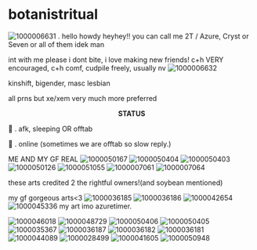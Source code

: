 # botanistritual
![1000006631](https://github.com/user-attachments/assets/7d0fc6e4-bc7b-4b1f-badc-f223cf508c3c)
 . hello howdy heyhey!! you can call me 2T / Azure, Cryst or Seven or all of them idek man

int with me please i dont bite, i love making new friends! c+h VERY encouraged, c+h comf, cudpile freely, usually nv ![1000006632](https://github.com/user-attachments/assets/a6aedf6f-e1d4-4b24-abb7-c2b02664c739)

kinshift, bigender, masc lesbian

all prns but xe/xem very much more preferred

<p align="center"
  
**STATUS**

🌙 . afk, sleeping OR offtab

🚫 . online (sometimes we are offtab so slow reply.)

ME AND MY GF REAL
![1000050167](https://github.com/user-attachments/assets/27a7e950-a6d0-4d17-b89c-13f5bc25fc20)
![1000050404](https://github.com/user-attachments/assets/2bcc039e-7d64-4a5f-b60a-e1d98031beb5)
![1000050403](https://github.com/user-attachments/assets/b24e5646-d888-4d4e-9299-02d199af79ef)
![1000050126](https://github.com/user-attachments/assets/bd78cba9-f0b1-4017-bb34-812b014737d9)
![1000051055](https://github.com/user-attachments/assets/8dd26df4-e3b1-471e-b5c2-48a5bdd27d28)
![1000007061](https://github.com/user-attachments/assets/76856305-fecb-487e-aa9e-41f71b5723ba)
![1000007064](https://github.com/user-attachments/assets/bf96d205-3fce-4a2e-a869-fcf83502bcb1)


these arts credited 2 the rightful owners!(and soybean mentioned)

my gf gorgeous arts<3
![1000036185](https://github.com/user-attachments/assets/e8a6d035-f053-46e8-b3e8-24ebb87bf93e)
![1000036186](https://github.com/user-attachments/assets/ac2f9199-7fd6-4669-855d-fd1b56618f31)
![1000042654](https://github.com/user-attachments/assets/a865807b-e35e-4a0d-943a-a8748d9f2d35)
![1000045336](https://github.com/user-attachments/assets/753c33e1-c2ff-448d-8743-1aa37738b473)
my art imo azuretimer.

![1000046018](https://github.com/user-attachments/assets/ce542aa4-a2af-434a-9278-77aa39f17a5f)
![1000048729](https://github.com/user-attachments/assets/32cfb1ff-752b-458b-943f-47986954e08d)
![1000050406](https://github.com/user-attachments/assets/2af54165-80c5-40e1-ab6f-e0ef40d48fed)
![1000050405](https://github.com/user-attachments/assets/78a3263b-5304-4f1d-8f54-1bfef4bc71fe)
![1000035367](https://github.com/user-attachments/assets/9369b274-39f6-404d-afdd-6930cde16b57)
![1000036187](https://github.com/user-attachments/assets/b1c070cd-abd7-4c24-862a-bece12430b8a)
![1000036182](https://github.com/user-attachments/assets/25cfee21-54cb-490d-a2e0-8e12e40bf5f2)
![1000036181](https://github.com/user-attachments/assets/f6f03c38-51f4-4051-8bf9-9c86d7380e1a)
![1000044089](https://github.com/user-attachments/assets/313e1c28-3585-4582-8304-1d87d78ba5e1)
![1000028499](https://github.com/user-attachments/assets/8fbd478f-b9dc-4e68-b293-2caf9567bd63)
![1000041605](https://github.com/user-attachments/assets/9ed60b75-d064-45ec-a2ae-afb73be5c2ba)
![1000050948](https://github.com/user-attachments/assets/4ef3c887-e604-4c90-9904-87d78c199f15)



<p align="center"
